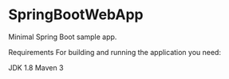 # SpringBootWebApp

Minimal Spring Boot sample app.

Requirements
For building and running the application you need:

JDK 1.8
Maven 3
